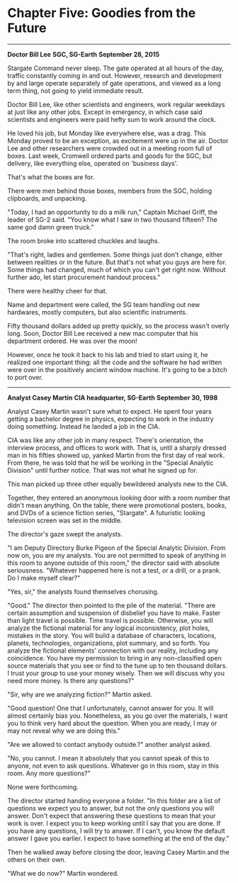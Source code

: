 # Chapter Five: Goodies from the Future

***
**Doctor Bill Lee**
**SGC, SG-Earth**
**September 28, 2015**

Stargate Command never sleep. The gate operated at all hours of the day, traffic constantly coming in and out. However, research and development by and large operate separately of gate operations, and viewed as a long term thing, not going to yield immediate result.

Doctor Bill Lee, like other scientists and engineers, work regular weekdays at just like any other jobs. Except in emergency, in which case said scientists and engineers were paid hefty sum to work around the clock.

He loved his job, but Monday like everywhere else, was a drag. This Monday proved to be an exception, as excitement were up in the air. Doctor Lee and other researchers were crowded out in a meeting room full of boxes. Last week, Cromwell ordered parts and goods for the SGC, but delivery, like everything else, operated on 'business days'.

That's what the boxes are for.

There were men behind those boxes, members from the SGC, holding clipboards, and unpacking.

"Today, I had an opportunity to do a milk run," Captain Michael Griff, the leader of SG-2 said. "You know what I saw in two thousand fifteen? The same god damn green truck."

The room broke into scattered chuckles and laughs.

"That's right, ladies and gentlemen. Some things just don't change, either between realities or in the future. But that's not what you guys are here for. Some things had changed, much of which you can't get right now. Without further ado, let start procurement handout process."

There were healthy cheer for that.

Name and department were called, the SG team handling out new hardwares, mostly computers, but also scientific instruments.

Fifty thousand dollars added up pretty quickly, so the process wasn't overly long. Soon, Doctor Bill Lee received a new mac computer that his department ordered. He was over the moon!

However, once he took it back to his lab and tried to start using it, he realized one important thing: all the code and the software he had written were over in the positively ancient window machine. It's going to be a bitch to port over.

***
**Analyst Casey Martin**
**CIA headquarter, SG-Earth**
**September 30, 1998**

Analyst Casey Martin wasn't sure what to expect. He spent four years getting a bachelor degree in physics, expecting to work in the industry doing something. Instead he landed a job in the CIA.

CIA was like any other job in many respect. There's orientation, the interview process, and offices to work with. That is, until a sharply dressed man in his fifties showed up, yanked Martin from the first day of real work. From there, he was told that he will be working in the "Special Analytic Division" until further notice. That was not what he signed up for.

This man picked up three other equally bewildered analysts new to the CIA.

Together, they entered an anonymous looking door with a room number that didn't mean anything. On the table, there were promotional posters, books, and DVDs of a science fiction series, "Stargate". A futuristic looking television screen was set in the middle.

The director's gaze swept the analysts.

"I am Deputy Directory Burke Pigeon of the Special Analytic Division. From now on, you are my analysts. You are not permitted to speak of anything in this room to anyone outside of this room," the director said with absolute seriousness. "Whatever happened here is not a test, or a drill, or a prank. Do I make myself clear?"

"Yes, sir," the analysts found themselves chorusing.

"Good." The director then pointed to the pile of the material. "There are certain assumption and suspension of disbelief you have to make. Faster than light travel is possible. Time travel is possible. Otherwise, you will analyze the fictional material for any logical inconsistency, plot holes, mistakes in the story. You will build a database of characters, locations, planets, technologies, organizations, plot summary, and so forth. You analyze the fictional elements' connection with our reality, including any coincidence. You have my permission to bring in any non-classified open source materials that you see or find to the tune up to ten thousand dollars. I trust your group to use your money wisely. Then we will discuss why you need more money. Is there any questions?"

"Sir, why are we analyzing fiction?" Martin asked.

"Good question! One that I unfortunately, cannot answer for you. It will almost certainly bias you. Nonetheless, as you go over the materials, I want you to think very hard about the question. When you are ready, I may or may not reveal why we are doing this."

"Are we allowed to contact anybody outside.?" another analyst asked.

"No, you cannot. I mean it absolutely that you cannot speak of this to anyone, not even to ask questions. Whatever go in this room, stay in this room. Any more questions?"

None were forthcoming.

The director started handing everyone a folder. "In this folder are a list of questions we expect you to answer, but not the only questions you will answer. Don't expect that answering these questions to mean that your work is over. I expect you to keep working until I say that you are done. If you have any questions, I will try to answer. If I can't, you know the default answer I gave you earlier. I expect to have something at the end of the day."

Then he walked away before closing the door, leaving Casey Martin and the others on their own.

"What we do now?" Martin wondered.
